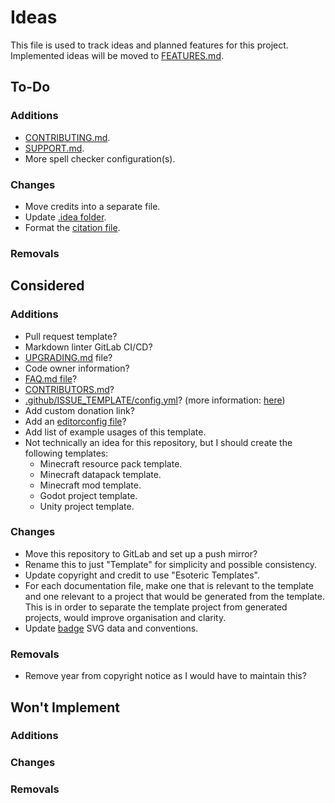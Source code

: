 # Ideas

This file is used to track ideas and planned features for this project. Implemented ideas will be moved to [FEATURES.md][features].

## To-Do

### Additions

- [CONTRIBUTING.md][contributing].
- [SUPPORT.md][support].
- More spell checker configuration(s).

### Changes

- Move credits into a separate file.
- Update [.idea folder][idea].
- Format the [citation file][citation].

### Removals

## Considered

### Additions

- Pull request template?
- Markdown linter GitLab CI/CD?
- [UPGRADING.md][upgrading] file?
- Code owner information?
- [FAQ.md file][faq]?
- [CONTRIBUTORS.md][contributors]?
- [.github/ISSUE_TEMPLATE/config.yml][issue-configuration]? (more information: [here][issue-configuration-link])
- Add custom donation link?
- Add an [editorconfig file](./.editorconfig)?
- Add list of example usages of this template.
- Not technically an idea for this repository, but I should create the following templates:
  - Minecraft resource pack template.
  - Minecraft datapack template.
  - Minecraft mod template.
  - Godot project template.
  - Unity project template.

### Changes

- Move this repository to GitLab and set up a push mirror?
- Rename this to just "Template" for simplicity and possible consistency.
- Update copyright and credit to use "Esoteric Templates".
- For each documentation file, make one that is relevant to the template and one relevant to a project that would be generated from the template. This is in order to separate the template project from generated projects, would improve organisation and clarity.
- Update [badge][badges] SVG data and conventions.

### Removals

- Remove year from copyright notice as I would have to maintain this?

## Won't Implement

### Additions

### Changes

### Removals

<!-- Link aliases -->

<!-- Files -->

<!-- Documentation -->

[info]: README.md

[features]: FEATURES.md
[contributing]: CONTRIBUTING.md
[support]: SUPPORT.md
[faq]: FAQ.md
[contributors]: CONTRIBUTORS.md
[upgrading]: UPGRADING.md
[citation]: ../CITATION.cff

<!-- Assets -->

[badges]: ../assets/images/badges

<!-- IDE files -->

[idea]: ../.idea

<!-- GitHub -->

[issue-configuration]: .github/ISSUE_TEMPLATE/config.yml

<!-- Links -->

<!-- Credit -->

[issue-configuration-link]: https://github.com/danpoynor/special-github-files?tab=readme-ov-file#page_facing_up-githubissue_templatebug_reportmd
